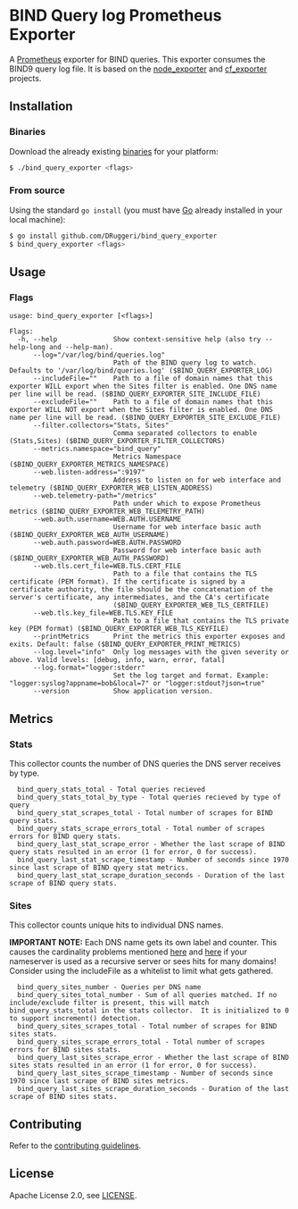 # BIND Query log Prometheus Exporter

A [Prometheus](https://prometheus.io) exporter for BIND queries. This exporter consumes the BIND9 query log file. It is based on the [node_exporter](https://github.com/prometheus/node_exporter) and [cf_exporter](https://github.com/bosh-prometheus/cf_exporter) projects.

## Installation

### Binaries

Download the already existing [binaries](https://github.com/DRuggeri/bind_query_exporter/releases) for your platform:

```bash
$ ./bind_query_exporter <flags>
```

### From source

Using the standard `go install` (you must have [Go](https://golang.org/) already installed in your local machine):

```bash
$ go install github.com/DRuggeri/bind_query_exporter
$ bind_query_exporter <flags>
```

## Usage

### Flags

```
usage: bind_query_exporter [<flags>]

Flags:
  -h, --help              Show context-sensitive help (also try --help-long and --help-man).
      --log="/var/log/bind/queries.log"
                          Path of the BIND query log to watch. Defaults to '/var/log/bind/queries.log' ($BIND_QUERY_EXPORTER_LOG)
      --includeFile=""    Path to a file of domain names that this exporter WILL export when the Sites filter is enabled. One DNS name per line will be read. ($BIND_QUERY_EXPORTER_SITE_INCLUDE_FILE)
      --excludeFile=""    Path to a file of domain names that this exporter WILL NOT export when the Sites filter is enabled. One DNS name per line will be read. ($BIND_QUERY_EXPORTER_SITE_EXCLUDE_FILE)
      --filter.collectors="Stats, Sites"
                          Comma separated collectors to enable (Stats,Sites) ($BIND_QUERY_EXPORTER_FILTER_COLLECTORS)
      --metrics.namespace="bind_query"
                          Metrics Namespace ($BIND_QUERY_EXPORTER_METRICS_NAMESPACE)
      --web.listen-address=":9197"
                          Address to listen on for web interface and telemetry ($BIND_QUERY_EXPORTER_WEB_LISTEN_ADDRESS)
      --web.telemetry-path="/metrics"
                          Path under which to expose Prometheus metrics ($BIND_QUERY_EXPORTER_WEB_TELEMETRY_PATH)
      --web.auth.username=WEB.AUTH.USERNAME
                          Username for web interface basic auth ($BIND_QUERY_EXPORTER_WEB_AUTH_USERNAME)
      --web.auth.password=WEB.AUTH.PASSWORD
                          Password for web interface basic auth ($BIND_QUERY_EXPORTER_WEB_AUTH_PASSWORD)
      --web.tls.cert_file=WEB.TLS.CERT_FILE
                          Path to a file that contains the TLS certificate (PEM format). If the certificate is signed by a certificate authority, the file should be the concatenation of the server's certificate, any intermediates, and the CA's certificate
                          ($BIND_QUERY_EXPORTER_WEB_TLS_CERTFILE)
      --web.tls.key_file=WEB.TLS.KEY_FILE
                          Path to a file that contains the TLS private key (PEM format) ($BIND_QUERY_EXPORTER_WEB_TLS_KEYFILE)
      --printMetrics      Print the metrics this exporter exposes and exits. Default: false ($BIND_QUERY_EXPORTER_PRINT_METRICS)
      --log.level="info"  Only log messages with the given severity or above. Valid levels: [debug, info, warn, error, fatal]
      --log.format="logger:stderr"
                          Set the log target and format. Example: "logger:syslog?appname=bob&local=7" or "logger:stdout?json=true"
      --version           Show application version.
```

## Metrics

### Stats
This collector counts the number of DNS queries the DNS server receives by type.

```
  bind_query_stats_total - Total queries recieved
  bind_query_stats_total_by_type - Total queries recieved by type of query
  bind_query_stat_scrapes_total - Total number of scrapes for BIND query stats.
  bind_query_stats_scrape_errors_total - Total number of scrapes errors for BIND query stats.
  bind_query_last_stat_scrape_error - Whether the last scrape of BIND query stats resulted in an error (1 for error, 0 for success).
  bind_query_last_stat_scrape_timestamp - Number of seconds since 1970 since last scrape of BIND qyery stat metrics.
  bind_query_last_stat_scrape_duration_seconds - Duration of the last scrape of BIND query stats.
```

### Sites
This collector counts unique hits to individual DNS names.

**IMPORTANT NOTE:** Each DNS name gets its own label and counter. This causes the cardinality problems mentioned [here](https://prometheus.io/docs/practices/instrumentation/#do-not-overuse-labels) and [here](https://prometheus.io/docs/practices/naming/#labels) if your nameserver is used as a recursive server or sees hits for many domains! Consider using the includeFile as a whitelist to limit what gets gathered.

```
  bind_query_sites_number - Queries per DNS name
  bind_query_sites_total_number - Sum of all queries matched. If no include/exclude filter is present, this will match bind_query_stats_total in the stats collector.  It is initialized to 0 to support increment() detection.
  bind_query_sites_scrapes_total - Total number of scrapes for BIND sites stats.
  bind_query_sites_scrape_errors_total - Total number of scrapes errors for BIND sites stats.
  bind_query_last_sites_scrape_error - Whether the last scrape of BIND sites stats resulted in an error (1 for error, 0 for success).
  bind_query_last_sites_scrape_timestamp - Number of seconds since 1970 since last scrape of BIND sites metrics.
  bind_query_last_sites_scrape_duration_seconds - Duration of the last scrape of BIND sites stats.
```

## Contributing

Refer to the [contributing guidelines](https://github.com/DRuggeri/bind_query_exporter/blob/master/CONTRIBUTING.md).

## License

Apache License 2.0, see [LICENSE](https://github.com/DRuggeri/bind_query_exporter/blob/master/LICENSE).
